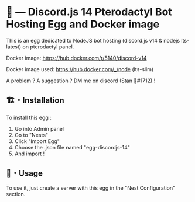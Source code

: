 # 🤖 — Discord.js 14 Pterodactyl Bot Hosting Egg and Docker image

This is an egg dedicated to NodeJS bot hosting (discord.js v14 & nodejs lts-latest) on pterodactyl panel.

Docker image: https://hub.docker.com/r/5140/discord-v14

Docker image used: https://hub.docker.com/_/node (lts-slim)

A problem ? A suggestion ? DM me on discord (Stan 🥔#1712) !

## 🏗️・Installation

To install this egg :

1. Go into Admin panel
2. Go to "Nests"
3. Click "Import Egg"
4. Choose the .json file named "egg-discordjs-14"
5. And import !

## 🌌・Usage

To use it, just create a server with this egg in the "Nest Configuration" section.
